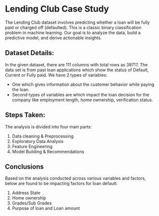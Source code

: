 # Lending Club Case Study
The Lending Club dataset involves predicting whether a loan will be fully paid or charged off (defaulted). This is a classic binary classification problem in machine learning. Our goal is to analyze the data, build a predictive model, and derive actionable insights.


<!-- You can include any other section that is pertinent to your problem -->

## Dataset Details:
In the given dataset, there are 111 columns with total rows as 39717. The data set is from past loan applications which show the status of Default, Current or Fully paid.
We have 2 types of variables:
- One which gives information about the customer behavior while paying the loan.
- Second types of variables are which impact the loan decision for the company like employment length, home ownership, verification status.

## Steps Taken:
The analysis is divided into four main parts:
1. Data cleaning & Preprocessing
2. Exploratory Data Analysis
3. Feature Engineering
4. Model Building & Recommendations


<!-- You don't have to answer all the questions - just the ones relevant to your project. -->

## Conclusions
Based on the analysis conducted across various variables and factors, below are found to be impacting factors for loan default:
1. Address State
2. Home ownership
3. Grades/Sub Grades
4. Purpose of loan and Loan amount

<!-- You don't have to answer all the questions - just the ones relevant to your project. -->

<!-- Optional -->
<!-- ## License -->
<!-- This project is open source and available under the [... License](). -->

<!-- You don't have to include all sections - just the one's relevant to your project -->
